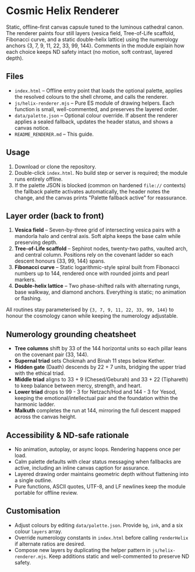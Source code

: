 # Cosmic Helix Renderer

Static, offline-first canvas capsule tuned to the luminous cathedral canon. The renderer paints four still layers (vesica field,
Tree-of-Life scaffold, Fibonacci curve, and a static double-helix lattice) using the numerology anchors {3, 7, 9, 11, 22, 33, 99,
144}. Comments in the module explain how each choice keeps ND safety intact (no motion, soft contrast, layered depth).

## Files
- `index.html` – Offline entry point that loads the optional palette, applies the resolved colours to the shell chrome, and calls the renderer.
- `js/helix-renderer.mjs` – Pure ES module of drawing helpers. Each function is small, well-commented, and preserves the layered order.
- `data/palette.json` – Optional colour override. If absent the renderer applies a sealed fallback, updates the header status, and shows a canvas notice.
- `README_RENDERER.md` – This guide.

## Usage
1. Download or clone the repository.
2. Double-click `index.html`. No build step or server is required; the module runs entirely offline.
3. If the palette JSON is blocked (common on hardened `file://` contexts) the fallback palette activates automatically, the header notes the change, and the canvas prints "Palette fallback active" for reassurance.

## Layer order (back to front)
1. **Vesica field** – Seven-by-three grid of intersecting vesica pairs with a mandorla halo and central axis. Soft alpha keeps the base calm while preserving depth.
2. **Tree-of-Life scaffold** – Sephirot nodes, twenty-two paths, vaulted arch, and central column. Positions rely on the covenant ladder so each descent honours {33, 99, 144} spans.
3. **Fibonacci curve** – Static logarithmic-style spiral built from Fibonacci numbers up to 144, rendered once with rounded joints and pearl markers.
4. **Double-helix lattice** – Two phase-shifted rails with alternating rungs, base walkway, and diamond anchors. Everything is static; no animation or flashing.

All routines stay parameterised by `{3, 7, 9, 11, 22, 33, 99, 144}` to honour the cosmology canon while keeping the numerology adjustable.

## Numerology grounding cheatsheet
- **Tree columns** shift by 33 of the 144 horizontal units so each pillar leans on the covenant pair (33, 144).
- **Supernal triad** sets Chokmah and Binah 11 steps below Kether.
- **Hidden gate** (Daath) descends by 22 + 7 units, bridging the upper triad with the ethical triad.
- **Middle triad** aligns to 33 + 9 (Chesed/Geburah) and 33 + 22 (Tiphareth) to keep balance between mercy, strength, and heart.
- **Lower triad** drops to 99 - 3 for Netzach/Hod and 144 - 3 for Yesod, keeping the emotional/intellectual pair and the foundation within the harmonic ladder.
- **Malkuth** completes the run at 144, mirroring the full descent mapped across the canvas height.

## Accessibility & ND-safe rationale
- No animation, autoplay, or async loops. Rendering happens once per load.
- Calm palette defaults with clear status messaging when fallbacks are active, including an inline canvas caption for assurance.
- Layered drawing order maintains geometric depth without flattening into a single outline.
- Pure functions, ASCII quotes, UTF-8, and LF newlines keep the module portable for offline review.

## Customisation
- Adjust colours by editing `data/palette.json`. Provide `bg`, `ink`, and a six colour `layers` array.
- Override numerology constants in `index.html` before calling `renderHelix` if alternate ratios are desired.
- Compose new layers by duplicating the helper pattern in `js/helix-renderer.mjs`. Keep additions static and well-commented to preserve ND safety.
